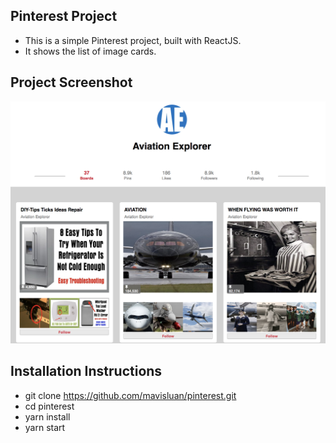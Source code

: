 ## Pinterest Project

- This is a simple Pinterest project, built with ReactJS.
- It shows the list of image cards. 

## Project Screenshot
![](src/project.png)


## Installation Instructions

- git clone https://github.com/mavisluan/pinterest.git
- cd pinterest
- yarn install
- yarn start
